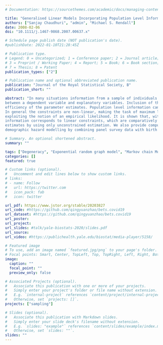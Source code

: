```yaml
---
# Documentation: https://sourcethemes.com/academic/docs/managing-content/

title: "Generalised Linear Models Incorporating Population Level Information: An Empirical Likelihood Based Approach"
authors: ["Sanjay Chaudhuri", "admin", "Michael S. Rendall"]
date: 2008-02-06
doi: "10.1111/j.1467-9868.2007.00637.x"

# Schedule page publish date (NOT publication's date).
#publishDate: 2022-01-10T21:28:45Z

# Publication type.
# Legend: 0 = Uncategorized; 1 = Conference paper; 2 = Journal article;
# 3 = Preprint / Working Paper; 4 = Report; 5 = Book; 6 = Book section;
# 7 = Thesis; 8 = Patent
publication_types: ["2"]

# Publication name and optional abbreviated publication name.
publication: "Journal of the Royal Statistical Society, B"
publication_short: ""

abstract: "In many situations information from a sample of individuals can be supplemented by population level information on the relationship
between a dependent variable and explanatory variables. Inclusion of the population level information can reduce bias and increase the
efficiency of the parameter estimates. Population level information can be incorporated via constraints on functions of the model parameters.
In general the constraints are non-linear, making the task of maximum likelihood estimation more difficult. We develop an alternative approach
exploiting the notion of an empirical likelihood. It is shown that, within the framework of generalized linear models, the population level
information corresponds to linear constraints, which are comparatively easy to handle. We provide a two-step algorithm that produces parameter
estimates by using only unconstrained estimation. We also provide computable expressions for the standard errors. We give an application to
demographic hazard modelling by combining panel survey data with birth registration data to estimate annual birth probabilities by parity."

# Summary. An optional shortened abstract.
summary: ""

tags: ["Degeneracy", "Exponential random graph model", "Markov chain Monte Carlo", "Maximum likelihood estimation", "p-star model"]
categories: []
featured: true

# Custom links (optional).
#   Uncomment and edit lines below to show custom links.
# links:
# - name: Follow
#   url: https://twitter.com
#   icon_pack: fab
#   icon: twitter

url_pdf: https://www.jstor.org/stable/20203827
url_code: #https://github.com/qingyuanzhao/bets.covid19
url_dataset: #https://github.com/qingyuanzhao/bets.covid19
url_poster:
url_project:
url_slides: #talk/yale-biostats-2020/slides.pdf
url_source:
url_video: #https://publichealth.yale.edu/biostat/media-player/5158/

# Featured image
# To use, add an image named `featured.jpg/png` to your page's folder.
# Focal points: Smart, Center, TopLeft, Top, TopRight, Left, Right, BottomLeft, Bottom, BottomRight.
image:
  caption: ""
  focal_point: ""
  preview_only: false

# Associated Projects (optional).
#   Associate this publication with one or more of your projects.
#   Simply enter your project's folder or file name without extension.
#   E.g. `internal-project` references `content/project/internal-project/index.md`.
#   Otherwise, set `projects: []`.
projects: ["sampling"]

# Slides (optional).
#   Associate this publication with Markdown slides.
#   Simply enter your slide deck's filename without extension.
#   E.g. `slides: "example"` references `content/slides/example/index.md`.
#   Otherwise, set `slides: ""`.
slides: ""
---
```

